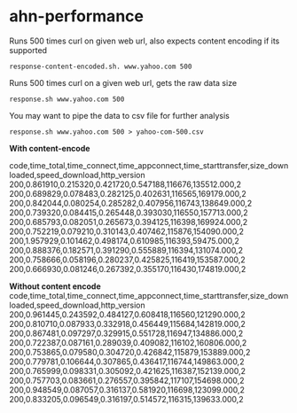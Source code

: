 # ahn-performance

Runs 500 times curl on given web url, also expects content encoding if its supported
```
response-content-encoded.sh. www.yahoo.com 500
```

Runs 500 times curl on a given web url, gets the raw data size

```
response.sh www.yahoo.com 500
```

You may want to pipe the data to csv file for further analysis
```
response.sh www.yahoo.com 500 > yahoo-com-500.csv
```

**With content-encode**

code,time_total,time_connect,time_appconnect,time_starttransfer,size_downloaded,speed_download,http_version
200,0.861910,0.215320,0.421720,0.547188,116676,135512.000,2
200,0.689829,0.078483,0.282125,0.402631,116565,169179.000,2
200,0.842044,0.080254,0.285282,0.407956,116743,138649.000,2
200,0.739320,0.084415,0.265448,0.393030,116550,157713.000,2
200,0.685793,0.082051,0.265673,0.394125,116398,169924.000,2
200,0.752219,0.079210,0.310143,0.407462,115876,154090.000,2
200,1.957929,0.101462,0.498174,0.610985,116393,59475.000,2
200,0.888376,0.182571,0.391290,0.555889,116394,131074.000,2
200,0.758666,0.058196,0.280237,0.425825,116419,153587.000,2
200,0.666930,0.081246,0.267392,0.355170,116430,174819.000,2


**Without content encode**
code,time_total,time_connect,time_appconnect,time_starttransfer,size_downloaded,speed_download,http_version
200,0.961445,0.243592,0.484127,0.608418,116560,121290.000,2
200,0.810710,0.087933,0.332918,0.456449,115684,142819.000,2
200,0.867481,0.097297,0.329915,0.551728,116947,134886.000,2
200,0.722387,0.087161,0.289039,0.409082,116102,160806.000,2
200,0.753865,0.079580,0.304720,0.426842,115879,153889.000,2
200,0.779781,0.106644,0.307865,0.436417,116744,149863.000,2
200,0.765999,0.098331,0.305092,0.421625,116387,152139.000,2
200,0.757703,0.083661,0.276557,0.395842,117107,154698.000,2
200,0.948549,0.087057,0.316137,0.581920,116698,123099.000,2
200,0.833205,0.096549,0.316197,0.514572,116315,139633.000,2

